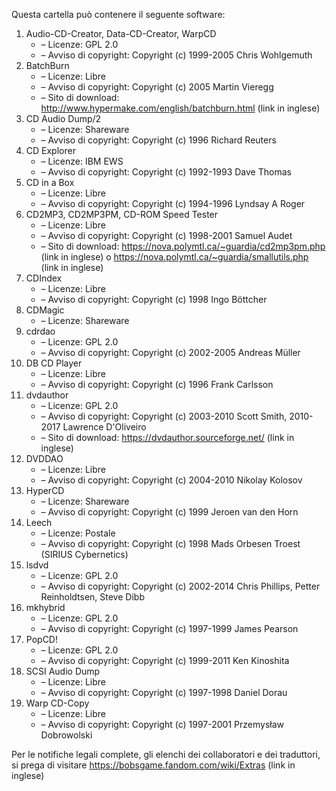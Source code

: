 ﻿Questa cartella può contenere il seguente software:

1. Audio-CD-Creator, Data-CD-Creator, WarpCD
   - – Licenze: GPL 2.0
   - – Avviso di copyright: Copyright (c) 1999-2005 Chris Wohlgemuth
2. BatchBurn
   - – Licenze: Libre
   - – Avviso di copyright: Copyright (c) 2005 Martin Vieregg
   - – Sito di download: http://www.hypermake.com/english/batchburn.html (link in inglese)
3. CD Audio Dump/2
   - – Licenze: Shareware
   - – Avviso di copyright: Copyright (c) 1996 Richard Reuters
4. CD Explorer
   - – Licenze: IBM EWS
   - – Avviso di copyright: Copyright (c) 1992-1993 Dave Thomas
5. CD in a Box
   - – Licenze: Libre
   - – Avviso di copyright: Copyright (c) 1994-1996 Lyndsay A Roger
6. CD2MP3, CD2MP3PM, CD-ROM Speed Tester
   - – Licenze: Libre
   - – Avviso di copyright: Copyright (c) 1998-2001 Samuel Audet
   - – Sito di download: https://nova.polymtl.ca/~guardia/cd2mp3pm.php (link in inglese) o https://nova.polymtl.ca/~guardia/smallutils.php (link in inglese)
7. CDIndex
   - – Licenze: Libre
   - – Avviso di copyright: Copyright (c) 1998 Ingo Böttcher
8. CDMagic
   - – Licenze: Shareware
9. cdrdao
   - – Licenze: GPL 2.0
   - – Avviso di copyright: Copyright (c) 2002-2005 Andreas Müller
10. DB CD Player
    - – Licenze: Libre
    - – Avviso di copyright: Copyright (c) 1996 Frank Carlsson
11. dvdauthor
    - – Licenze: GPL 2.0
    - – Avviso di copyright: Copyright (c) 2003-2010 Scott Smith, 2010-2017 Lawrence D'Oliveiro
    - – Sito di download: https://dvdauthor.sourceforge.net/ (link in inglese)
12. DVDDAO
    - – Licenze: Libre
    - – Avviso di copyright: Copyright (c) 2004-2010 Nikolay Kolosov
13. HyperCD
    - – Licenze: Shareware
    - – Avviso di copyright: Copyright (c) 1999 Jeroen van den Horn
14. Leech
    - – Licenze: Postale
    - – Avviso di copyright: Copyright (c) 1998 Mads Orbesen Troest (SIRIUS Cybernetics)
15. lsdvd
    - – Licenze: GPL 2.0
    - – Avviso di copyright: Copyright (c) 2002-2014 Chris Phillips, Petter Reinholdtsen, Steve Dibb
16. mkhybrid 
    - – Licenze: GPL 2.0
    - – Avviso di copyright: Copyright (c) 1997-1999 James Pearson
17. PopCD!
    - – Licenze: GPL 2.0
    - – Avviso di copyright: Copyright (c) 1999-2011 Ken Kinoshita
18. SCSI Audio Dump
    - – Licenze: Libre
    - – Avviso di copyright: Copyright (c) 1997-1998 Daniel Dorau
19. Warp CD-Copy
    - – Licenze: Libre
    - – Avviso di copyright: Copyright (c) 1997-2001 Przemysław Dobrowolski

Per le notifiche legali complete, gli elenchi dei collaboratori e dei traduttori, si prega di visitare https://bobsgame.fandom.com/wiki/Extras (link in inglese)
